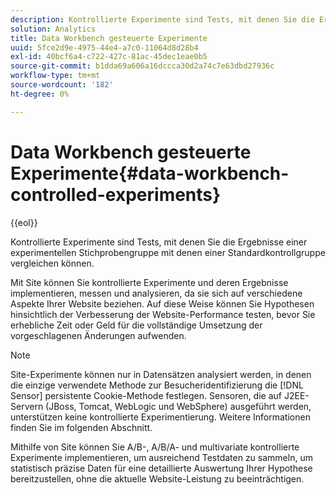 ```yaml
---
description: Kontrollierte Experimente sind Tests, mit denen Sie die Ergebnisse einer experimentellen Stichprobengruppe mit denen einer Standardkontrollgruppe vergleichen können.
solution: Analytics
title: Data Workbench gesteuerte Experimente
uuid: 5fce2d9e-4975-44e4-a7c0-11064d8d28b4
exl-id: 40bcf6a4-c722-427c-81ac-45dec1eae0b5
source-git-commit: b1dda69a606a16dccca30d2a74c7e63dbd27936c
workflow-type: tm+mt
source-wordcount: '182'
ht-degree: 0%

---
```


# Data Workbench gesteuerte Experimente{#data-workbench-controlled-experiments}

{{eol}}

Kontrollierte Experimente sind Tests, mit denen Sie die Ergebnisse einer experimentellen Stichprobengruppe mit denen einer Standardkontrollgruppe vergleichen können.

Mit Site können Sie kontrollierte Experimente und deren Ergebnisse implementieren, messen und analysieren, da sie sich auf verschiedene Aspekte Ihrer Website beziehen. Auf diese Weise können Sie Hypothesen hinsichtlich der Verbesserung der Website-Performance testen, bevor Sie erhebliche Zeit oder Geld für die vollständige Umsetzung der vorgeschlagenen Änderungen aufwenden.

>[!NOTE]
>
>Site-Experimente können nur in Datensätzen analysiert werden, in denen die einzige verwendete Methode zur Besucheridentifizierung die [!DNL Sensor] persistente Cookie-Methode festlegen. Sensoren, die auf J2EE-Servern (JBoss, Tomcat, WebLogic und WebSphere) ausgeführt werden, unterstützen keine kontrollierte Experimentierung. Weitere Informationen finden Sie im folgenden Abschnitt.

Mithilfe von Site können Sie A/B-, A/B/A- und multivariate kontrollierte Experimente implementieren, um ausreichend Testdaten zu sammeln, um statistisch präzise Daten für eine detaillierte Auswertung Ihrer Hypothese bereitzustellen, ohne die aktuelle Website-Leistung zu beeinträchtigen.
